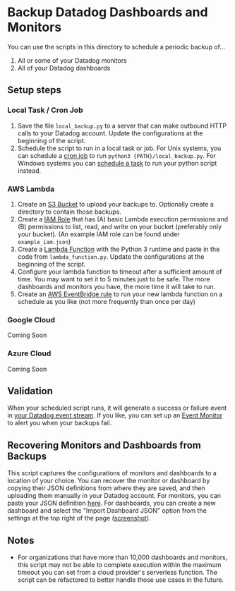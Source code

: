 # Backup Datadog Dashboards and Monitors

You can use the scripts in this directory to schedule a periodic backup of...

1. All or some of your Datadog monitors
2. All of your Datadog dashboards

## Setup steps

### Local Task / Cron Job

1. Save the file `local_backup.py` to a server that can make outbound HTTP calls to your Datadog account. Update the configurations at the beginning of the script.
2. Schedule the script to run in a local task or job. For Unix systems, you can schedule a [cron job](https://askubuntu.com/questions/2368/how-do-i-set-up-a-cron-job) to run `python3 {PATH}/local_backup.py`. For Windows systems you can [schedule a task](https://www.jcchouinard.com/python-automation-using-task-scheduler/) to run your python script instead. 

### AWS Lambda

1. Create an [S3 Bucket](https://s3.console.aws.amazon.com/s3/home) to upload your backups to. Optionally create a directory to contain those backups. 
2. Create a [IAM Role](https://console.aws.amazon.com/iamv2/home?#/roles) that has (A) basic Lambda execution permissions and (B) permissions to list, read, and write on your bucket (preferably only your bucket). (An example IAM role can be found under `example_iam.json`)
3. Create a [Lambda Function](https://console.aws.amazon.com/lambda/home?#/functions) with the Python 3 runtime and paste in the code from `lambda_function.py`. Update the configurations at the beginning of the script. 
4. Configure your lambda function to timeout after a sufficient amount of time. You may want to set it to 5 minutes just to be safe. The more dashboards and monitors you have, the more time it will take to run.
5. Create an [AWS EventBridge rule](https://console.aws.amazon.com/events/home?#/rules?eventbus=default) to run your new lambda function on a schedule as you like (not more frequently than once per day)

### Google Cloud

Coming Soon

### Azure Cloud

Coming Soon

## Validation

When your scheduled script runs, it will generate a success or failure event in [your Datadog event stream](https://app.datadoghq.com/event/stream?tags_execution=and&show_private=true&per_page=30&query=tags%3Asource%3Adatadog-backup&aggregate_up=false&use_date_happened=true&display_timeline=true&priority=normal&is_zoomed=false&is_auto=false&incident=true&only_discussed=false&no_user=false&abstraction_level=1&page=0&legacy=true&live=true&status=all). If you like, you can set up an [Event Monitor](https://app.datadoghq.com/monitors#create/event) to alert you when your backups fail. 

## Recovering Monitors and Dashboards from Backups

This script captures the configurations of monitors and dashboards to a location of your choice. You can recover the monitor or dashboard by copying their JSON definitions from where they are saved, and then uploading them manually in your Datadog account. For monitors, you can paste your JSON definition [here](https://app.datadoghq.com/monitors#create/import). For dashboards, you can create a new dashboard and select the "Import Dashboard JSON" option from the settings at the top right of the page ([screenshot](https://p-qkfgo2.t2.n0.cdn.getcloudapp.com/items/nOu9p6Lp/1b111b45-006d-4667-9abd-a60e5d043238.jpg?v=b4577ada0556a84e657cb2c3be02adf3)).  

## Notes

* For organizations that have more than 10,000 dashboards and monitors, this script may not be able to complete execution within the maximum timeout you can set from a cloud provider's serverless function. The script can be refactored to better handle those use cases in the future.
